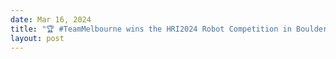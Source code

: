 ```yaml
---
date: Mar 16, 2024
title: "🏆 #TeamMelbourne wins the HRI2024 Robot Competition in Boulder Colorado"
layout: post
---
```


